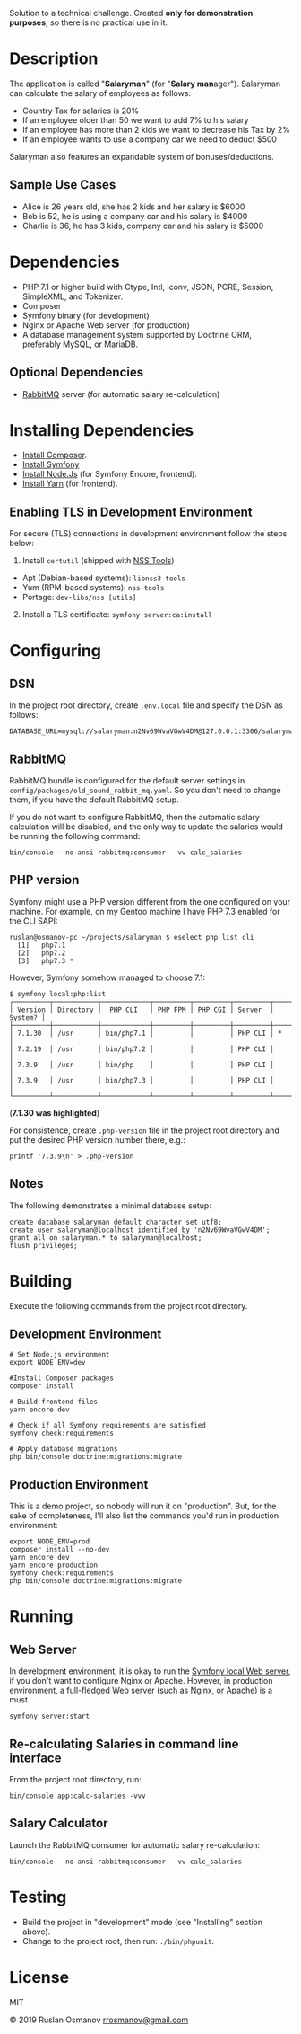 Solution to a technical challenge. Created **only for demonstration purposes**, so there is no practical use in it.

# Description

The application is called "**Salaryman**" (for "**Salary man**ager"). Salaryman can calculate the salary of employees as follows:

- Country Tax for salaries is 20%
- If an employee older than 50 we want to add 7% to his salary
- If an employee has more than 2 kids we want to decrease his Tax by 2%
- If an employee wants to use a company car we need to deduct $500

Salaryman also features an expandable system of bonuses/deductions.

## Sample Use Cases

- Alice is 26 years old, she has 2 kids and her salary is $6000
- Bob is 52, he is using a company car and his salary is $4000
- Charlie is 36, he has 3 kids, company car and his salary is $5000

# Dependencies

- PHP 7.1 or higher build with Ctype, Intl, iconv, JSON, PCRE, Session, SimpleXML, and Tokenizer.
- Composer
- Symfony binary (for development)
- Nginx or Apache Web server (for production)
- A database management system supported by Doctrine ORM, preferably MySQL, or MariaDB.

## Optional Dependencies

- [RabbitMQ](https://en.wikipedia.org/wiki/RabbitMQ) server (for automatic salary re-calculation)

# Installing Dependencies

- [Install Composer](https://getcomposer.org/download/).
- [Install Symfony](https://symfony.com/download)
- [Install Node.Js](https://nodejs.org/en/download/) (for Symfony Encore, frontend).
- [Install Yarn](https://yarnpkg.com/lang/en/docs/install/) (for frontend).

## Enabling TLS in Development Environment

For secure (TLS) connections in development environment follow the steps below:

1. Install `certutil` (shipped with [NSS Tools](http://www.mozilla.org/projects/security/pki/nss/tools/))
- Apt (Debian-based systems): `libnss3-tools`
- Yum (RPM-based systems): `nss-tools`
- Portage: `dev-libs/nss [utils]`
2. Install a TLS certificate: `symfony server:ca:install`

# Configuring

## DSN

In the project root directory, create `.env.local` file and specify the DSN as follows:
```
DATABASE_URL=mysql://salaryman:n2Nv69WvaVGwV4DM@127.0.0.1:3306/salaryman
```

## RabbitMQ

RabbitMQ bundle is configured for the default server settings in `config/packages/old_sound_rabbit_mq.yaml`. So you don't need to change them, if you have the default RabbitMQ setup.

If you do not want to configure RabbitMQ, then the automatic salary calculation will be disabled, and the only way to update the salaries would be running the following command:
```
bin/console --no-ansi rabbitmq:consumer  -vv calc_salaries
```

## PHP version

Symfony might use a PHP version different from the one configured on your machine. For example, on my Gentoo machine I have  PHP 7.3 enabled for the CLI SAPI:
```
ruslan@osmanov-pc ~/projects/salaryman $ eselect php list cli
  [1]   php7.1
  [2]   php7.2
  [3]   php7.3 *
```

However, Symfony somehow managed to choose 7.1:
```
$ symfony local:php:list
┌─────────┬───────────┬────────────┬─────────┬─────────┬─────────┬─────────┐
│ Version │ Directory │  PHP CLI   │ PHP FPM │ PHP CGI │ Server  │ System? │
├─────────┼───────────┼────────────┼─────────┼─────────┼─────────┼─────────┤
│ 7.1.30  │ /usr      │ bin/php7.1 │         │         │ PHP CLI │ *       │
│ 7.2.19  │ /usr      │ bin/php7.2 │         │         │ PHP CLI │         │
│ 7.3.9   │ /usr      │ bin/php    │         │         │ PHP CLI │         │
│ 7.3.9   │ /usr      │ bin/php7.3 │         │         │ PHP CLI │         │
└─────────┴───────────┴────────────┴─────────┴─────────┴─────────┴─────────┘
```
(**7.1.30 was highlighted**)

For consistence, create `.php-version` file in the project root directory and put the desired PHP version number there, e.g.:
```
printf '7.3.9\n' > .php-version
```

## Notes

The following demonstrates a minimal database setup:

```
create database salaryman default character set utf8;
create user salaryman@localhost identified by 'n2Nv69WvaVGwV4DM';
grant all on salaryman.* to salaryman@localhost;
flush privileges;
```

# Building

Execute the following commands from the project root directory.

## Development Environment

```
# Set Node.js environment
export NODE_ENV=dev

#Install Composer packages
composer install

# Build frontend files
yarn encore dev

# Check if all Symfony requirements are satisfied
symfony check:requirements

# Apply database migrations
php bin/console doctrine:migrations:migrate
```

## Production Environment

This is a demo project, so nobody will run it on "production". But, for the sake of completeness, I'll also list the commands you'd run in production environment:

```
export NODE_ENV=prod
composer install --no-dev
yarn encore dev
yarn encore production
symfony check:requirements
php bin/console doctrine:migrations:migrate
```

# Running

## Web Server

In development environment, it is okay to run the [Symfony local Web server](https://symfony.com/doc/current/setup/symfony_server.html), if you don't want to configure Nginx or Apache.
However, in production environment, a full-fledged Web server (such as Nginx, or Apache) is a must.

```
symfony server:start
```

## Re-calculating Salaries in command line interface

From the project root directory, run:

```
bin/console app:calc-salaries -vvv
```

## Salary Calculator

Launch the RabbitMQ consumer for automatic salary re-calculation:
```
bin/console --no-ansi rabbitmq:consumer  -vv calc_salaries
```

# Testing

- Build the project in "development" mode (see "Installing" section above).
- Change to the project root, then run: `./bin/phpunit`.

# License

MIT

© 2019 Ruslan Osmanov <rrosmanov@gmail.com>
